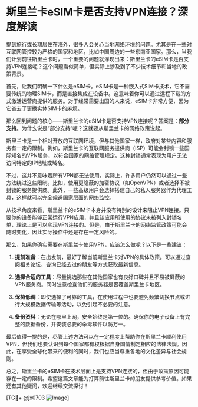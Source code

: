# 斯里兰卡eSIM卡是否支持VPN连接？深度解读

提到旅行或长期居住在海外，很多人会关心当地网络环境的问题。尤其是在一些对互联网管控较为严格的国家和地区，比如中国周边的一些东南亚国家。那么，当我们计划前往斯里兰卡时，一个重要的问题就浮现出来：斯里兰卡的eSIM卡是否支持VPN连接呢？这个问题看似简单，但实际上涉及到了不少技术细节和当地的政策背景。

首先，让我们明确一下什么是eSIM卡。eSIM卡是一种嵌入式SIM卡技术，它不需要传统的物理SIM卡，而是直接集成在设备中。这意味着你可以通过远程下载的方式激活运营商提供的服务。对于经常需要出国的人来说，eSIM卡非常方便，因为它省去了更换实体SIM卡的麻烦。

那么回到问题的核心——斯里兰卡的eSIM卡是否支持VPN连接呢？答案是：**部分支持**。为什么说是“部分支持”呢？这就要从斯里兰卡的网络政策说起。

斯里兰卡是一个相对开放的互联网环境，但与其他国家一样，政府对某些内容和服务有一定的限制。例如，斯里兰卡的互联网服务提供商（ISP）可能会封锁一些国际知名的VPN服务，以符合国家的网络管理规定。这种封锁通常表现为用户无法访问特定的IP地址或域名。

不过，这并不意味着所有VPN都无法使用。实际上，许多用户仍然可以通过一些方法绕过这些限制。比如，使用更隐蔽的加密协议（如OpenVPN）或者选择不被封锁的服务提供商。此外，一些高级用户会选择搭建自己的私人服务器作为代理工具，这样就可以完全规避国家层面的网络监控。

从技术角度来看，斯里兰卡的eSIM卡本身并没有特别的设计来阻止VPN连接。只要你的设备能够正常运行VPN应用，并且该应用所使用的协议未被列入封锁名单，理论上是可以实现VPN连接的。但是，由于斯里兰卡的网络监管政策可能会随时变化，因此实际操作中还是存在一定风险的。

那么，如果你确实需要在斯里兰卡使用VPN，应该怎么做呢？以下是一些建议：

1. **提前准备**：在出发前，最好了解当前斯里兰卡对VPN的具体政策。可以通过查阅相关论坛、咨询已经去过的朋友等方式获取最新信息。
   
2. **选择合适的工具**：尽量挑选那些在其他国家也有良好口碑并且不易被屏蔽的VPN服务商。同时注意检查他们的服务器是否覆盖斯里兰卡地区。

3. **保持低调**：即使选择了可靠的工具，在使用过程中也要避免频繁切换节点或进行大规模数据传输等活动，以免引起不必要的注意。

4. **备份资料**：无论在哪里上网，安全始终是第一位的。确保你的电子设备上有完整的数据备份，并安装必要的杀毒软件以防万一。

最后值得一提的是，尽管上述方法可以在一定程度上帮助你在斯里兰卡顺利使用VPN，但我们也要认识到每个国家都有权根据自身国情制定相应的法律法规。因此，在享受全球化带来的便利的同时，我们也应当尊重各地的文化差异与社会规则。

总之，斯里兰卡的eSIM卡在技术层面上是支持VPN连接的，但由于政策原因可能存在一定的限制。希望这篇文章能为打算前往斯里兰卡的朋友提供参考价值。如果还有其他疑问，欢迎继续交流探讨！

[TG💪+ @jx0703 ![Image](https://github.com/user-attachments/assets/dbca1d08-cadb-493c-b0ec-ad6f7a83f270)]